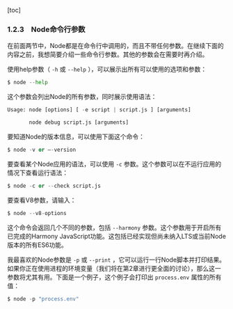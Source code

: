 [toc]

### 1.2.3　Node命令行参数

在前面两节中，Node都是在命令行中调用的，而且不带任何参数。在继续下面的内容之前，我想简要介绍一些命令行参数。其他的参数会在需要时再介绍。

使用help参数（ `-h` 或 `--help` ），可以展示出所有可以使用的选项和参数：

```python
$ node --help
```

这个参数会列出Node的所有参数，同时展示使用语法：

```python
Usage: node [options] [ -e script | script.js ] [arguments]
       node debug script.js [arguments]
```

要知道Node的版本信息，可以使用下面这个命令：

```python
$ node -v or –-version
```

要查看某个Node应用的语法，可以使用 `-c` 参数。这个参数可以在不运行应用的情况下查看运行语法：

```python
$ node -c or --check script.js
```

要查看V8参数，请输入：

```python
$ node --v8-options
```

这个命令会返回几个不同的参数，包括 `--harmony` 参数。这个参数用于开启所有已完成的Harmony JavaScript功能。这包括已经实现但尚未纳入LTS或当前Node版本的所有ES6功能。

我最喜欢的Node参数是 `-p` 或 `--print` ，它可以运行一行Node脚本并打印结果。如果你正在使用进程的环境变量（我们将在第2章进行更全面的讨论），那么这一参数将尤其有用。下面是一个例子，这个例子会打印出 `process.env` 属性的所有值：

```python
$ node -p "process.env"
```

